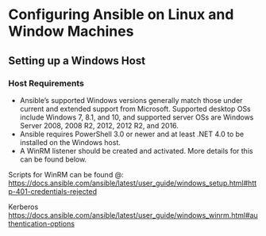 # Configuring Ansible on Linux and Window Machines


## Setting up a Windows Host

### Host Requirements
- Ansible’s supported Windows versions generally match those under current and extended support from Microsoft. Supported desktop OSs include Windows 7, 8.1, and 10, and supported server OSs are Windows Server 2008, 2008 R2, 2012, 2012 R2, and 2016.
- Ansible requires PowerShell 3.0 or newer and at least .NET 4.0 to be installed on the Windows host.
- A WinRM listener should be created and activated. More details for this can be found below.

Scripts for WinRM can be found @:
https://docs.ansible.com/ansible/latest/user_guide/windows_setup.html#http-401-credentials-rejected

Kerberos
https://docs.ansible.com/ansible/latest/user_guide/windows_winrm.html#authentication-options
